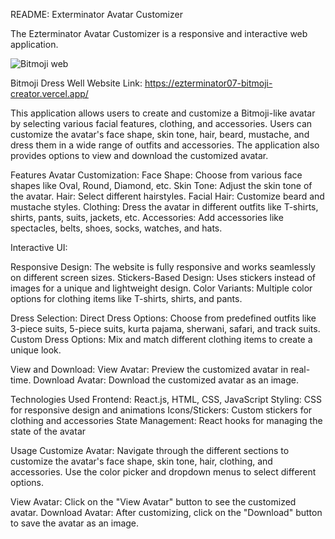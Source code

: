 README: Exterminator Avatar Customizer

The Ezterminator Avatar Customizer is a responsive and interactive web application.

![Bitmoji web](https://github.com/user-attachments/assets/724b8ea4-cb2f-40f7-a5f6-0603c650de06)

Bitmoji Dress Well Website Link: https://ezterminator07-bitmoji-creator.vercel.app/


This application allows users to create and customize a Bitmoji-like avatar by selecting various facial features, clothing, and accessories. Users can customize the avatar's face shape, skin tone, hair, beard, mustache, and dress them in a wide range of outfits and accessories. The application also provides options to view and download the customized avatar.

Features
Avatar Customization:
Face Shape: Choose from various face shapes like Oval, Round, Diamond, etc.
Skin Tone: Adjust the skin tone of the avatar.
Hair: Select different hairstyles.
Facial Hair: Customize beard and mustache styles.
Clothing: Dress the avatar in different outfits like T-shirts, shirts, pants, suits, jackets, etc.
Accessories: Add accessories like spectacles, belts, shoes, socks, watches, and hats.

Interactive UI:

Responsive Design: The website is fully responsive and works seamlessly on different screen sizes.
Stickers-Based Design: Uses stickers instead of images for a unique and lightweight design.
Color Variants: Multiple color options for clothing items like T-shirts, shirts, and pants.

Dress Selection:
Direct Dress Options: Choose from predefined outfits like 3-piece suits, 5-piece suits, kurta pajama, sherwani, safari, and track suits.
Custom Dress Options: Mix and match different clothing items to create a unique look.

View and Download:
View Avatar: Preview the customized avatar in real-time.
Download Avatar: Download the customized avatar as an image.

Technologies Used
Frontend: React.js, HTML, CSS, JavaScript
Styling: CSS for responsive design and animations
Icons/Stickers: Custom stickers for clothing and accessories
State Management: React hooks for managing the state of the avatar

Usage
Customize Avatar: Navigate through the different sections to customize the avatar's face shape, skin tone, hair, clothing, and accessories.
Use the color picker and dropdown menus to select different options.

View Avatar: Click on the "View Avatar" button to see the customized avatar.
Download Avatar: After customizing, click on the "Download" button to save the avatar as an image.
